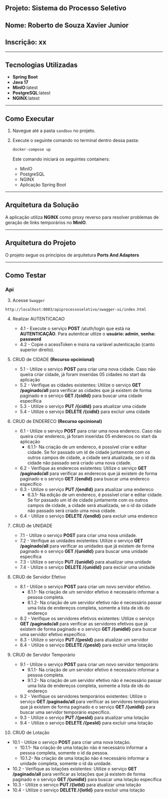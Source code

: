 ## Projeto: Sistema do Processo Seletivo 

## Nome: Roberto de Souza Xavier Junior
## Inscrição: xx

---

## Tecnologias Utilizadas

- **Spring Boot**
- **Java 17**
- **MinIO**:latest
- **PostgreSQL**:latest
- **NGINX**:latest

---

## Como Executar

1. Navegue até a pasta `sandbox` no projeto.
2. Execute o seguinte comando no terminal dentro dessa pasta:

   ```bash
   docker-compose up
   ```

   Este comando iniciará os seguintes containers:
   - MinIO
   - PostgreSQL
   - NGINX
   - Aplicação Spring Boot

---

## Arquitetura da Solução

A aplicação utiliza **NGINX** como proxy reverso para resolver problemas de geração de links temporários no **MinIO**. 

---

## Arquitetura do Projeto

O projeto segue os princípios de arquitetura **Ports And Adapters**


---
## Como Testar

### Api

3. Acesse  `Swagger `

```shellscript
http://localhost:8083/apiprocessoseletivo/swagger-ui/index.html
```
4. Realizar AUTENTICACAO
   - 4.1 - Execute o serviço **POST** /atuth/login que está na **AUTENTICAÇÃO**. Para autenticar utlize o **usuário: admin**, **senha: password**
   - 4.2 - Copie o acessToken e insira na variável autenticação (canto superior direito).

5. CRUD de CIDADE **(Recurso opcinional)**
   - 5.1 - Utilize o serviço **POST** para criar uma nova cidade. Caso não queira criar cidade, já foram inseridas 05 cidades no start da aplicação
   - 5.2 - Verifique as cidades existentes: Utilize o serviço **GET /paginado/all** para verificar as cidades que já existem de forma paginado e o serviço **GET /{cidId}** para buscar uma cidade específica
   - 5.3 - Utilize o serviço **PUT /{cidId}** para atualizar uma cidade
   - 5.4 - Utilize o serviço **DELETE /{cidId}** para excluir uma cidade
   
6. CRUD de ENDERECO **(Recurso opcinional)**
   - 6.1 - Utilize o serviço **POST** para criar uma nova endereco. Caso não queira criar endereco, já foram inseridas 05 enderecos no start da aplicação
        - 6.1.1- Na criação de um endereco, é possível criar e editar cidade. Se for passado um id de cidade juntamente com os outros campos de cidade, a cidade será atualizada, se o id da cidade não passado será criado uma nova cidade.
   - 6.2 - Verifique as enderecos existentes: Utilize o serviço **GET /paginado/all** para verificar as enderecos que já existem de forma paginado e o serviço **GET /{endId}** para buscar uma endereco específico
   - 6.3 - Utilize o serviço **PUT /{endId}** para atualizar uma endereco
        - 6.3.1- Na edição de um endereco, é possível criar e editar cidade. Se for passado um id de cidade juntamente com os outros campos de cidade, a cidade será atualizada, se o id da cidade não passado será criado uma nova cidade.
   - 6.4 - Utilize o serviço **DELETE /{endId}** para excluir uma endereco
   

7. CRUD de UNIDADE
   - 7.1 - Utilize o serviço **POST** para criar uma nova unidade.
   - 7.2 - Verifique as unidades existentes: Utilize o serviço **GET /paginado/all** para verificar as unidades que já existem de forma paginado e o serviço **GET /{unidId}** para buscar uma unidade específica
   - 7.3 - Utilize o serviço **PUT /{unidId}** para atualizar uma unidade
   - 7.4 - Utilize o serviço **DELETE /{unidId}** para excluir uma unidade
     
8. CRUD de Servidor Efetivo
   - 8.1 - Utilize o serviço **POST** para criar um novo servidor efetivo.
        - 8.1.1- Na criação de um servidor efetivo é necessário informar a pessoa completa.
        - 8.1.2- Na criação de um servidor efetivo não é necessário passar uma lista de endereços completa, somente a lista de ids do endereço
   - 8.2 - Verifique os servidores efetivos existentes: Utilize o serviço **GET /paginado/all** para verificar as servidores efetivos que já existem de forma paginado e o serviço **GET /{unidId}** para buscar uma servidor efetivo específico.
   - 8.3 - Utilize o serviço **PUT /{pesId}** para atualizar um servidor 
   - 8.4 - Utilize o serviço **DELETE /{pesId}** para excluir uma lotação
  
9. CRUD de Servidor Temporário
   - 9.1 - Utilize o serviço **POST** para criar um novo servidor temporário
        - 9.1.1- Na criação de um servidor efetivo é necessário informar a pessoa completa.
        - 9.1.2- Na criação de um servidor efetivo não é necessário passar uma lista de endereços completa, somente a lista de ids do endereço
   - 9.2 - Verifique os servidores temporários existentes: Utilize o serviço **GET /paginado/all** para verificar as servidores temporários que já existem de forma paginado e o serviço **GET /{unidId}** para buscar uma servidor temporário específico.
   - 9.3 - Utilize o serviço **PUT /{pesId}** para atualizar uma lotação
   - 9.4 - Utilize o serviço **DELETE /{pesId}** para excluir uma lotação
     
10. CRUD de Lotação
   - 10.1 - Utilize o serviço **POST** para criar uma nova lotação.
        - 10.1.1- Na criação de uma lotação não é necessário informar a pessoa completa, somente o id da pessoa.
        - 10.1.2- Na criação de uma lotação não é necessário informar a unidade completa, somente o id da unidade.
   - 10.2 - Verifique as lotações existentes: Utilize o serviço **GET /paginado/all** para verificar as lotações que já existem de forma paginado e o serviço **GET /{unidId}** para buscar uma lotação específica
   - 10.3 - Utilize o serviço **PUT /{lotId}** para atualizar uma lotação
   - 10.4 - Utilize o serviço **DELETE /{lotId}** para excluir uma lotação



